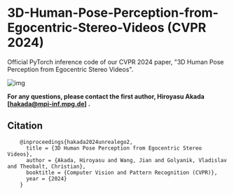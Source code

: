 # 3D-Human-Pose-Perception-from-Egocentric-Stereo-Videos (CVPR 2024)

Official PyTorch inference code of our CVPR 2024 paper, "3D Human Pose Perception from Egocentric Stereo Videos".

![img](doc/overview_setting.png)

**For any questions, please contact the first author, Hiroyasu Akada [hakada@mpi-inf.mpg.de] .**

## Citation

```
    @inproceedings{hakada2024unrealego2,
      title = {3D Human Pose Perception from Egocentric Stereo Videos},
      author = {Akada, Hiroyasu and Wang, Jian and Golyanik, Vladislav and Theobalt, Christian},
      booktitle = {Computer Vision and Pattern Recognition (CVPR)}, 
      year = {2024}
    } 
```
